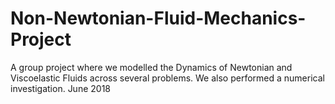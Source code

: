 # Non-Newtonian-Fluid-Mechanics-Project
A group project where we modelled the Dynamics of Newtonian and Viscoelastic Fluids across several problems. We also performed a numerical investigation. June 2018
